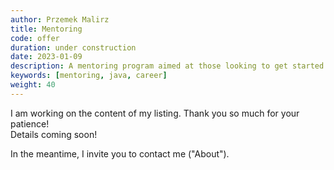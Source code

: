 ```yaml
---
author: Przemek Malirz
title: Mentoring
code: offer
duration: under construction
date: 2023-01-09
description: A mentoring program aimed at those looking to get started in IT and those taking their first steps in the profession 
keywords: [mentoring, java, career]
weight: 40
---
```

I am working on the content of my listing. Thank you so much for your patience!\
Details coming soon!

In the meantime, I invite you to contact me ("About").
